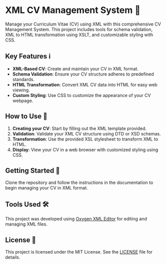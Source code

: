 # XML CV Management System 📄

Manage your Curriculum Vitae (CV) using XML with this comprehensive CV Management System. This project includes tools for schema validation, XML to HTML transformation using XSLT, and customizable styling with CSS.

## Key Features ℹ️

- **XML-Based CV**: Create and maintain your CV in XML format.
- **Schema Validation**: Ensure your CV structure adheres to predefined standards.
- **HTML Transformation**: Convert XML CV data into HTML for easy web viewing.
- **Custom Styling**: Use CSS to customize the appearance of your CV webpage.

## How to Use 🚀

1. **Creating your CV**: Start by filling out the XML template provided.
2. **Validation**: Validate your XML CV structure using DTD or XSD schemas.
3. **Transformation**: Use the provided XSL stylesheet to transform XML to HTML.
4. **Display**: View your CV in a web browser with customized styling using CSS.

## Getting Started 🎉

Clone the repository and follow the instructions in the documentation to begin managing your CV in XML format.

## Tools Used 🛠️

This project was developed using [Oxygen XML Editor](https://www.oxygenxml.com/) for editing and managing XML files.

## License 📜

This project is licensed under the MIT License. See the [LICENSE](LICENSE) file for details.
